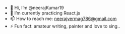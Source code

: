- 👋 Hi, I’m @neerajKumar19
- 🌱 I’m currently practicing React.js
- 📫 How to reach me: neerajvermag786@gmail.com
- ⚡ Fun fact: amateur writing, painter and love to sing..
<!---
neerajKumar19/neerajKumar19 is a ✨ special ✨ repository because its `README.md` (this file) appears on your GitHub profile.
You can click the Preview link to take a look at your changes.
--->
